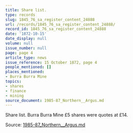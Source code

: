 ```yaml
---
title: Share list.
type: records
slug: 1845_76_sa_register_content_24888
url: /records/1845_76_sa_register_content_24888/
record_id: 1845_76_sa_register_content_24888
date: '1872-10-15'
date_display: null
volume: null
issue_number: null
page: page 4
article_type: news
issue_reference: 15 October 1872, page 4
people_mentioned: []
places_mentioned:
- Burra Burra Mine
topics:
- shares
- finance
- mining
source_document: 1985-87_Northern__Argus.md
---
```


Share list.  Burra Burra Mine £5 shares were quotes at £14.

Source: [1985-87_Northern__Argus.md](/downloads/markdown/1985-87_Northern__Argus.md)
